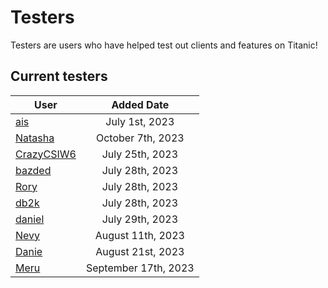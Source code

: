 # Testers

Testers are users who have helped test out clients and features on Titanic!


## Current testers

User | Added Date
---|:---:
[ais](https://osu.titanic.sh/u/3) | July 1st, 2023
[Natasha](https://osu.titanic.sh/u/5) | October 7th, 2023
[CrazyCSIW6](https://osu.titanic.sh/u/7)| July 25th, 2023
[bazded](https://osu.titanic.sh/u/8) | July 28th, 2023
[Rory](https://osu.titanic.sh/u/9)| July 28th, 2023
[db2k](https://osu.titanic.sh/u/10) | July 28th, 2023
[daniel](https://osu.titanic.sh/u/11) | July 29th, 2023
[Nevy](https://osu.titanic.sh/u/32) | August 11th, 2023
[Danie](https://osu.titanic.sh/u/37) | August 21st, 2023
[Meru](https://osu.titanic.sh/u/41) | September 17th, 2023

<!-- I just put Meru's join date as the tester date. -->
